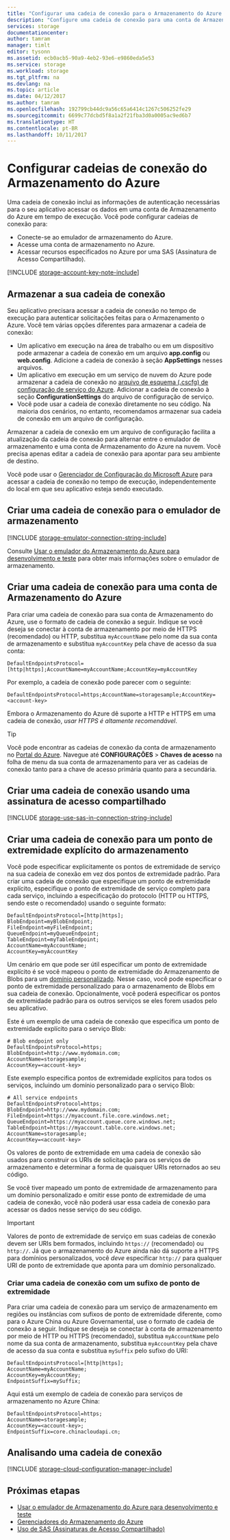 ```yaml
---
title: "Configurar uma cadeia de conexão para o Armazenamento do Azure | Microsoft Docs"
description: "Configure uma cadeia de conexão para uma conta de Armazenamento do Azure. Uma cadeia de conexão contém as informações necessárias para autenticar o acesso a uma conta de armazenamento de seu aplicativo no tempo de execução."
services: storage
documentationcenter: 
author: tamram
manager: timlt
editor: tysonn
ms.assetid: ecb0acb5-90a9-4eb2-93e6-e9860eda5e53
ms.service: storage
ms.workload: storage
ms.tgt_pltfrm: na
ms.devlang: na
ms.topic: article
ms.date: 04/12/2017
ms.author: tamram
ms.openlocfilehash: 192799cb44dc9a56c65a6414c1267c506252fe29
ms.sourcegitcommit: 6699c77dcbd5f8a1a2f21fba3d0a0005ac9ed6b7
ms.translationtype: HT
ms.contentlocale: pt-BR
ms.lasthandoff: 10/11/2017
---
```

# <a name="configure-azure-storage-connection-strings"></a>Configurar cadeias de conexão do Armazenamento do Azure

Uma cadeia de conexão inclui as informações de autenticação necessárias para o seu aplicativo acessar os dados em uma conta de Armazenamento do Azure em tempo de execução. Você pode configurar cadeias de conexão para:

* Conecte-se ao emulador de armazenamento do Azure.
* Acesse uma conta de armazenamento no Azure.
* Acessar recursos especificados no Azure por uma SAS (Assinatura de Acesso Compartilhado).

[!INCLUDE [storage-account-key-note-include](../../../includes/storage-account-key-note-include.md)]

## <a name="storing-your-connection-string"></a>Armazenar a sua cadeia de conexão
Seu aplicativo precisara acessar a cadeia de conexão no tempo de execução para autenticar solicitações feitas para o Armazenamento o Azure. Você tem várias opções diferentes para armazenar a cadeia de conexão:

* Um aplicativo em execução na área de trabalho ou em um dispositivo pode armazenar a cadeia de conexão em um arquivo **app.config** ou **web.config**. Adicione a cadeia de conexão à seção **AppSettings** nesses arquivos.
* Um aplicativo em execução em um serviço de nuvem do Azure pode armazenar a cadeia de conexão no [arquivo de esquema (.cscfg) de configuração de serviço do Azure](https://msdn.microsoft.com/library/ee758710.aspx). Adicionar a cadeia de conexão à seção **ConfigurationSettings** do arquivo de configuração de serviço.
* Você pode usar a cadeia de conexão diretamente no seu código. Na maioria dos cenários, no entanto, recomendamos armazenar sua cadeia de conexão em um arquivo de configuração.

Armazenar a cadeia de conexão em um arquivo de configuração facilita a atualização da cadeia de conexão para alternar entre o emulador de armazenamento e uma conta de Armazenamento do Azure na nuvem. Você precisa apenas editar a cadeia de conexão para apontar para seu ambiente de destino.

Você pode usar o [Gerenciador de Configuração do Microsoft Azure](https://www.nuget.org/packages/Microsoft.WindowsAzure.ConfigurationManager/) para acessar a cadeia de conexão no tempo de execução, independentemente do local em que seu aplicativo esteja sendo executado.

## <a name="create-a-connection-string-for-the-storage-emulator"></a>Criar uma cadeia de conexão para o emulador de armazenamento
[!INCLUDE [storage-emulator-connection-string-include](../../../includes/storage-emulator-connection-string-include.md)]

Consulte [Usar o emulador do Armazenamento do Azure para desenvolvimento e teste](storage-use-emulator.md) para obter mais informações sobre o emulador de armazenamento.

## <a name="create-a-connection-string-for-an-azure-storage-account"></a>Criar uma cadeia de conexão para uma conta de Armazenamento do Azure
Para criar uma cadeia de conexão para sua conta de Armazenamento do Azure, use o formato de cadeia de conexão a seguir. Indique se você deseja se conectar à conta de armazenamento por meio de HTTPS (recomendado) ou HTTP, substitua `myAccountName` pelo nome da sua conta de armazenamento e substitua `myAccountKey` pela chave de acesso da sua conta:

`DefaultEndpointsProtocol=[http|https];AccountName=myAccountName;AccountKey=myAccountKey`

Por exemplo, a cadeia de conexão pode parecer com o seguinte:

`DefaultEndpointsProtocol=https;AccountName=storagesample;AccountKey=<account-key>`

Embora o Armazenamento do Azure dê suporte a HTTP e HTTPS em uma cadeia de conexão, *usar HTTPS é altamente recomendável*.

> [!TIP]
> Você pode encontrar as cadeias de conexão da conta de armazenamento no [Portal do Azure](https://portal.azure.com). Navegue até **CONFIGURAÇÕES** > **Chaves de acesso** na folha de menu da sua conta de armazenamento para ver as cadeias de conexão tanto para a chave de acesso primária quanto para a secundária.
>

## <a name="create-a-connection-string-using-a-shared-access-signature"></a>Criar uma cadeia de conexão usando uma assinatura de acesso compartilhado
[!INCLUDE [storage-use-sas-in-connection-string-include](../../../includes/storage-use-sas-in-connection-string-include.md)]

## <a name="create-a-connection-string-for-an-explicit-storage-endpoint"></a>Criar uma cadeia de conexão para um ponto de extremidade explícito do armazenamento
Você pode especificar explicitamente os pontos de extremidade de serviço na sua cadeia de conexão em vez dos pontos de extremidade padrão. Para criar uma cadeia de conexão que especifique um ponto de extremidade explícito, especifique o ponto de extremidade de serviço completo para cada serviço, incluindo a especificação do protocolo (HTTP ou HTTPS, sendo este o recomendado) usando o seguinte formato:

```
DefaultEndpointsProtocol=[http|https];
BlobEndpoint=myBlobEndpoint;
FileEndpoint=myFileEndpoint;
QueueEndpoint=myQueueEndpoint;
TableEndpoint=myTableEndpoint;
AccountName=myAccountName;
AccountKey=myAccountKey
```

Um cenário em que pode ser útil especificar um ponto de extremidade explícito é se você mapeou o ponto de extremidade do Armazenamento de Blobs para um [domínio personalizado](../blobs/storage-custom-domain-name.md). Nesse caso, você pode especificar o ponto de extremidade personalizado para o armazenamento de Blobs em sua cadeia de conexão. Opcionalmente, você poderá especificar os pontos de extremidade padrão para os outros serviços se eles forem usados pelo seu aplicativo.

Este é um exemplo de uma cadeia de conexão que especifica um ponto de extremidade explícito para o serviço Blob:

```
# Blob endpoint only
DefaultEndpointsProtocol=https;
BlobEndpoint=http://www.mydomain.com;
AccountName=storagesample;
AccountKey=<account-key>
```

Este exemplo especifica pontos de extremidade explícitos para todos os serviços, incluindo um domínio personalizado para o serviço Blob:

```
# All service endpoints
DefaultEndpointsProtocol=https;
BlobEndpoint=http://www.mydomain.com;
FileEndpoint=https://myaccount.file.core.windows.net;
QueueEndpoint=https://myaccount.queue.core.windows.net;
TableEndpoint=https://myaccount.table.core.windows.net;
AccountName=storagesample;
AccountKey=<account-key>
```

Os valores de ponto de extremidade em uma cadeia de conexão são usados para construir os URIs de solicitação para os serviços de armazenamento e determinar a forma de quaisquer URIs retornados ao seu código.

Se você tiver mapeado um ponto de extremidade de armazenamento para um domínio personalizado e omitir esse ponto de extremidade de uma cadeia de conexão, você não poderá usar essa cadeia de conexão para acessar os dados nesse serviço do seu código.

> [!IMPORTANT]
> Valores de ponto de extremidade de serviço em suas cadeias de conexão devem ser URIs bem formados, incluindo `https://` (recomendado) ou `http://`. Já que o armazenamento do Azure ainda não dá suporte a HTTPS para domínios personalizados, você *deve* especificar `http://` para qualquer URI de ponto de extremidade que aponta para um domínio personalizado.
>

### <a name="create-a-connection-string-with-an-endpoint-suffix"></a>Criar uma cadeia de conexão com um sufixo de ponto de extremidade
Para criar uma cadeia de conexão para um serviço de armazenamento em regiões ou instâncias com sufixos de ponto de extremidade diferente, como para o Azure China ou Azure Governamental, use o formato de cadeia de conexão a seguir. Indique se deseja se conectar à conta de armazenamento por meio de HTTP ou HTTPS (recomendado), substitua `myAccountName` pelo nome da sua conta de armazenamento, substitua `myAccountKey` pela chave de acesso da sua conta e substitua `mySuffix` pelo sufixo do URI:

```
DefaultEndpointsProtocol=[http|https];
AccountName=myAccountName;
AccountKey=myAccountKey;
EndpointSuffix=mySuffix;
```

Aqui está um exemplo de cadeia de conexão para serviços de armazenamento no Azure China:

```
DefaultEndpointsProtocol=https;
AccountName=storagesample;
AccountKey=<account-key>;
EndpointSuffix=core.chinacloudapi.cn;
```

## <a name="parsing-a-connection-string"></a>Analisando uma cadeia de conexão
[!INCLUDE [storage-cloud-configuration-manager-include](../../../includes/storage-cloud-configuration-manager-include.md)]

## <a name="next-steps"></a>Próximas etapas
* [Usar o emulador de Armazenamento do Azure para desenvolvimento e teste](storage-use-emulator.md)
* [Gerenciadores do Armazenamento do Azure](storage-explorers.md)
* [Uso de SAS (Assinaturas de Acesso Compartilhado)](storage-dotnet-shared-access-signature-part-1.md)

